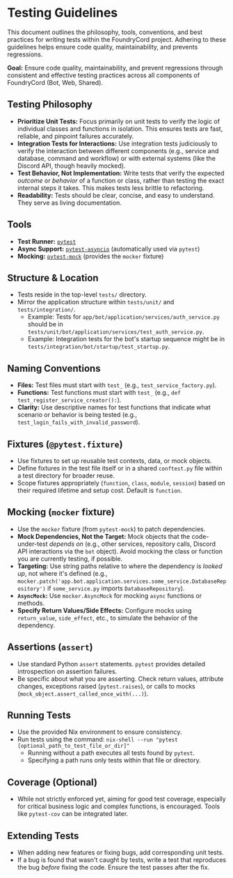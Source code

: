 # Testing Guidelines

This document outlines the philosophy, tools, conventions, and best practices for writing tests within the FoundryCord project. Adhering to these guidelines helps ensure code quality, maintainability, and prevents regressions.

**Goal:** Ensure code quality, maintainability, and prevent regressions through consistent and effective testing practices across all components of FoundryCord (Bot, Web, Shared).

## Testing Philosophy

*   **Prioritize Unit Tests:** Focus primarily on unit tests to verify the logic of individual classes and functions in isolation. This ensures tests are fast, reliable, and pinpoint failures accurately.
*   **Integration Tests for Interactions:** Use integration tests judiciously to verify the interaction between different components (e.g., service and database, command and workflow) or with external systems (like the Discord API, though heavily mocked).
*   **Test Behavior, Not Implementation:** Write tests that verify the expected *outcome* or *behavior* of a function or class, rather than testing the exact internal steps it takes. This makes tests less brittle to refactoring.
*   **Readability:** Tests should be clear, concise, and easy to understand. They serve as living documentation.

## Tools

*   **Test Runner:** [`pytest`](https://docs.pytest.org/)
*   **Async Support:** [`pytest-asyncio`](https://pytest-asyncio.readthedocs.io/) (automatically used via `pytest`)
*   **Mocking:** [`pytest-mock`](https://pytest-mock.readthedocs.io/) (provides the `mocker` fixture)

## Structure & Location

*   Tests reside in the top-level `tests/` directory.
*   Mirror the application structure within `tests/unit/` and `tests/integration/`.
    *   Example: Tests for `app/bot/application/services/auth_service.py` should be in `tests/unit/bot/application/services/test_auth_service.py`.
    *   Example: Integration tests for the bot's startup sequence might be in `tests/integration/bot/startup/test_startup.py`.

## Naming Conventions

*   **Files:** Test files must start with `test_` (e.g., `test_service_factory.py`).
*   **Functions:** Test functions must start with `test_` (e.g., `def test_register_service_creator():`).
*   **Clarity:** Use descriptive names for test functions that indicate what scenario or behavior is being tested (e.g., `test_login_fails_with_invalid_password`).

## Fixtures (`@pytest.fixture`)

*   Use fixtures to set up reusable test contexts, data, or mock objects.
*   Define fixtures in the test file itself or in a shared `conftest.py` file within a test directory for broader reuse.
*   Scope fixtures appropriately (`function`, `class`, `module`, `session`) based on their required lifetime and setup cost. Default is `function`.

## Mocking (`mocker` fixture)

*   Use the `mocker` fixture (from `pytest-mock`) to patch dependencies.
*   **Mock Dependencies, Not the Target:** Mock objects that the code-under-test *depends on* (e.g., other services, repository calls, Discord API interactions via the `bot` object). Avoid mocking the class or function you are currently testing, if possible.
*   **Targeting:** Use string paths relative to where the dependency is *looked up*, not where it's defined (e.g., `mocker.patch('app.bot.application.services.some_service.DatabaseRepository')` if `some_service.py` imports `DatabaseRepository`).
*   **`AsyncMock`:** Use `mocker.AsyncMock` for mocking `async` functions or methods.
*   **Specify Return Values/Side Effects:** Configure mocks using `return_value`, `side_effect`, etc., to simulate the behavior of the dependency.

## Assertions (`assert`)

*   Use standard Python `assert` statements. `pytest` provides detailed introspection on assertion failures.
*   Be specific about what you are asserting. Check return values, attribute changes, exceptions raised (`pytest.raises`), or calls to mocks (`mock_object.assert_called_once_with(...)`).

## Running Tests

*   Use the provided Nix environment to ensure consistency.
*   Run tests using the command: `nix-shell --run "pytest [optional_path_to_test_file_or_dir]"`
    *   Running without a path executes all tests found by `pytest`.
    *   Specifying a path runs only tests within that file or directory.

## Coverage (Optional)

*   While not strictly enforced yet, aiming for good test coverage, especially for critical business logic and complex functions, is encouraged. Tools like `pytest-cov` can be integrated later.

## Extending Tests

*   When adding new features or fixing bugs, add corresponding unit tests.
*   If a bug is found that wasn't caught by tests, write a test that reproduces the bug *before* fixing the code. Ensure the test passes after the fix.
